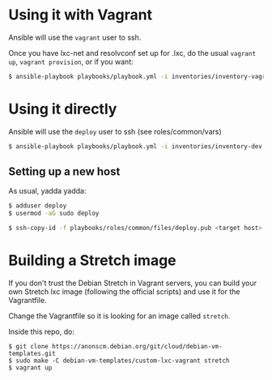 # Using it with Vagrant #

Ansible will use the `vagrant` user to ssh.

Once you have lxc-net and resolvconf set up for <vm>.lxc, do the usual `vagrant
up`, `vagrant provision`, or if you want:

```bash
$ ansible-playbook playbooks/playbook.yml -i inventories/inventory-vagr
```


# Using it directly #

Ansible will use the `deploy` user to ssh (see roles/common/vars)

```bash
$ ansible-playbook playbooks/playbook.yml -i inventories/inventory-dev
```


## Setting up a new host ##

As usual, yadda yadda:

```bash
$ adduser deploy
$ usermod -aG sudo deploy
```

``` bash
$ ssh-copy-id -f playbooks/roles/common/files/deploy.pub <target host>
```


# Building a Stretch image #

If you don't trust the Debian Stretch in Vagrant servers, you can build your own
Stretch lxc image (following the official scripts) and use it for the
Vagrantfile.

Change the Vagrantfile so it is looking for an image called `stretch`.

Inside this repo, do:

```
$ git clone https://anonscm.debian.org/git/cloud/debian-vm-templates.git
$ sudo make -C debian-vm-templates/custom-lxc-vagrant stretch
$ vagrant up
```
